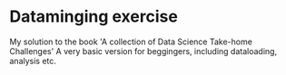 # Dataminging exercise 
My solution to the book 'A collection of Data Science Take-home Challenges'
A very basic version for beggingers, including dataloading, analysis etc.
